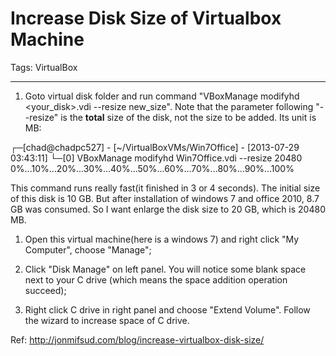 # Increase Disk Size of Virtualbox Machine
Tags: VirtualBox

------

1. Goto virtual disk folder and run command "VBoxManage modifyhd <your_disk>.vdi --resize new_size". Note that the parameter following "--resize" is the **total** size of the disk, not the size to be added. Its unit is MB: 
 
 ┌─[chad@chadpc527] - [~/VirtualBoxVMs/Win7Office] - [2013-07-29 03:43:11] 
 └─[0] VBoxManage modifyhd Win7Office.vdi --resize 20480 
 0%...10%...20%...30%...40%...50%...60%...70%...80%...90%...100% 

 

This command runs really fast(it finished in 3 or 4 seconds). The initial size of this disk is 10 GB. But after installation of windows 7 and office 2010, 8.7 GB was consumed. So I want enlarge the disk size to 20 GB, which is 20480 MB.

 

1. Open this virtual machine(here is a windows 7) and right click "My Computer", choose "Manage";


 

1. Click "Disk Manage" on left panel. You will notice some blank space next to your C drive (which means the space addition operation succeed);

 

1. Right click C drive in right panel and choose "Extend Volume". Follow the wizard to increase space of C drive.

 

Ref: http://jonmifsud.com/blog/increase-virtualbox-disk-size/